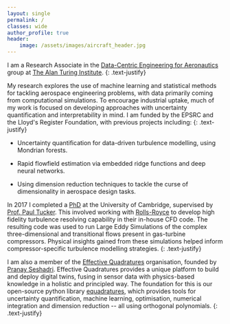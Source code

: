 ```yaml
---
layout: single
permalink: /
classes: wide
author_profile: true
header:
    image: /assets/images/aircraft_header.jpg
---
```


I am a Research Associate in the [Data-Centric Engineering for Aeronautics](https://www.turing.ac.uk/research/research-projects/digital-twins-aeronautics) group at [The Alan Turing Institute](https://www.turing.ac.uk/).
{: .text-justify}

My research explores the use of machine learning and statistical methods for tackling aerospace engineering problems, with data primarily coming from computational simulations. To encourage industrial uptake, much of my work is focused on developing approaches with uncertainty quantification and interpretability in mind. I am funded by the EPSRC and the Lloyd's Register Foundation, with previous projects including:
{: .text-justify}

- Uncertainty quantification for data-driven turbulence modelling, using Mondrian forests.

- Rapid flowfield estimation via embedded ridge functions and deep neural networks.

- Using dimension reduction techniques to tackle the curse of dimensionality in aerospace design tasks.

In 2017 I completed a [PhD](https://www.repository.cam.ac.uk/handle/1810/270030) at the University of Cambridge, supervised by [Prof. Paul Tucker](https://www.murrayedwards.cam.ac.uk/fellows/professor-paul-g-tucker). This involved working with [Rolls-Royce](https://www.rolls-royce.com/products-and-services/civil-aerospace.aspx) to develop high fidelity turbulence resolving capability in their in-house CFD code. The resulting code was used to run Large Eddy Simulations of the complex three-dimensional and transitional flows present in gas-turbine compressors. Physical insights gained from these simulations helped inform compressor-specific turbulence modelling strategies. 
{: .text-justify}

I am also a member of the [Effective Quadratures](https://www.effective-quadratures.org/) organisation, founded by [Pranay Seshadri](https://www.psesh.com/). Effective Quadratures provides a unique platform to build and deploy digital twins, fusing in sensor data with physics-based knowledge in a holistic and principled way. The foundation for this is our open-source python library [equadratures](https://github.com/Effective-Quadratures/Effective-Quadratures), which provides tools for uncertainty quantification, machine learning, optimisation, numerical integration and dimension reduction -- all using orthogonal polynomials.
{: .text-justify}
